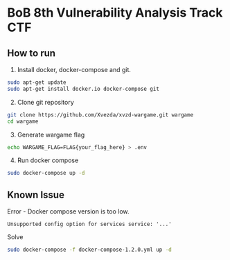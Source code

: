 BoB 8th Vulnerability Analysis Track CTF
========================================

How to run
----------

1. Install docker, docker-compose and git.
```sh
sudo apt-get update
sudo apt-get install docker.io docker-compose git
```

2. Clone git repository
```sh
git clone https://github.com/Xvezda/xvzd-wargame.git wargame
cd wargame
```

3. Generate wargame flag
```sh
echo WARGAME_FLAG=FLAG{your_flag_here} > .env
```

4. Run docker compose
```sh
sudo docker-compose up -d
```

Known Issue
-----------
Error - Docker compose version is too low.
```
Unsupported config option for services service: '...'
```

Solve
```sh
sudo docker-compose -f docker-compose-1.2.0.yml up -d
```

